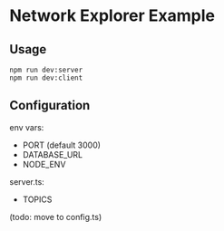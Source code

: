 # Network Explorer Example

## Usage

```
npm run dev:server
npm run dev:client
```

## Configuration

env vars:

- PORT (default 3000)
- DATABASE_URL
- NODE_ENV

server.ts:

- TOPICS

(todo: move to config.ts)
